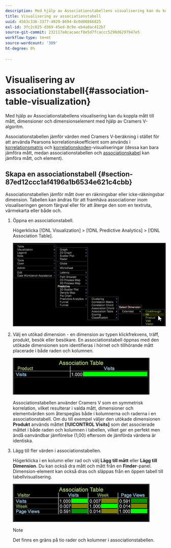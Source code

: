 ```yaml
---
description: Med hjälp av Associationstabellens visualisering kan du koppla mått till mått, dimensioner och dimensionselement med hjälp av Cramers V-algoritm.
title: Visualisering av associationstabell
uuid: 4563c336-3377-4929-8694-8c0d00866825
exl-id: 3fc2c025-d369-45ed-8c9e-eb4a0ac412b7
source-git-commit: 232117a8cacaecf8e5d7fcaccc5290d6297947e5
workflow-type: tm+mt
source-wordcount: '309'
ht-degree: 0%

---
```


# Visualisering av associationstabell{#association-table-visualization}

Med hjälp av Associationstabellens visualisering kan du koppla mått till mått, dimensioner och dimensionselement med hjälp av Cramers V-algoritm.

Associationstabellen jämför värden med Cramers V-beräkning i stället för att använda Pearsons korrelationskoefficient som används i [korrelationsmatris](https://experienceleague.adobe.com/docs/data-workbench/using/client/analysis-visualizations/correlation-analysis/c-correlation-analysis.html) och [korrelationskoden](https://experienceleague.adobe.com/docs/data-workbench/using/client/analysis-visualizations/c-chord-visualization.html)-visualiseringar (dessa kan bara jämföra mått, medan associationstabellen och [associationskabel](../../../home/c-get-started/c-analysis-vis/associations-chord.md#concept-51d0bda998474dd5946cc2a9b8393445) kan jämföra mått, och element).

## Skapa en associationstabell {#section-87ed12ccc1af4196a1b6534e621c4cbb}

Associationstabellen jämför mått över en räkningsbar eller icke-räkningsbar dimension. Tabellen kan ändras för att framhäva associationer inom visualiseringen genom färgval eller för att återge den som en textruta, värmekarta eller både och.

1. Öppna en associationstabell.

   Högerklicka [!DNL Visualization] > [!DNL Predictive Analytics] > [!DNL Association Table].

   ![](assets/association_table.png)

1. Välj en utökad dimension - en dimension av typen klickfrekvens, träff, produkt, besök eller besökare. En associationstabell öppnas med den utökade dimensionen som identifieras i hörnet och tillhörande mått placerade i både raden och kolumnen.

   ![](assets/association_table1.png)

   Associationstabellen använder Cramers V som en symmetrisk korrelation, vilket resulterar i valda mått, dimensioner och elementvärden som återspeglas både i kolumnerna och raderna i en associationstabell. Om du till exempel väljer den utökade dimensionen **Produkt** används måttet **[!UICONTROL Visits]** som det associerade måttet i både raden och kolumnen i tabellen, vilket ger en perfekt men ändå oanvändbar jämförelse (1,00) eftersom de jämförda värdena är identiska.

1. Lägg till fler värden i associationstabellen.

   Högerklicka i en kolumn eller rad och välj **Lägg till mått** eller **Lägg till Dimension**. Du kan också dra mått och mått från en **Finder**-panel. Dimension-element kan också dras och släppas från en öppen tabell till tabellvisualisering.

   ![](assets/association_table2.png)

   >[!NOTE]
   >
   >Det finns en gräns på tio rader och kolumner i associationstabellen.
